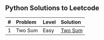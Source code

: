 ## Python Solutions to Leetcode

| # | Problem | Level | Solution |
|---|:--------|:------|:---------|
| 1 | Two Sum | Easy  | [Two Sum](https://github.com/soumasish/leetcode/blob/master/leetcode/two_sum.py) |
